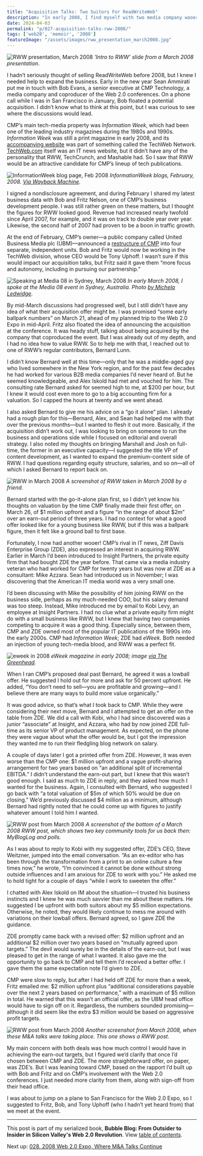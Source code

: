 ```yaml
---
title: "Acquisition Talks: Two Suitors For ReadWriteWeb"
description: "In early 2008, I find myself with two media company wooers: CMP and Ziff Davis Enterprise. The deals look good, but the earn-out targets concern me."
date: 2024-04-03
permalink: "p/027-acquisition-talks-rww-2008/"
tags: ['web20', 'memoir', '2008']
featureImage: "/assets/images/rww_presentation_march2008.jpg"
---
```


![RWW presentation, March 2008](/assets/images/rww_presentation_march2008.jpg)
*'Intro to RWW' slide from a March 2008 presentation.*

I hadn’t seriously thought of selling ReadWriteWeb before 2008, but I knew I needed help to expand the business. Early in the new year Sean Ammirati put me in touch with Bob Evans, a senior executive at CMP Technology, a media company and coproducer of the Web 2.0 conferences. On a phone call while I was in San Francisco in January, Bob floated a potential acquisition. I didn’t know what to think at this point, but I was curious to see where the discussions would lead. 

CMP’s main tech-media property was *Information Week*, which had been one of the leading industry magazines during the 1980s and 1990s. *Information Week* was still a print magazine in early 2008, and its [accompanying website](https://web.archive.org/web/20080110160310/http://www.informationweek.com/) was part of something called the TechWeb Network. [TechWeb.com](https://web.archive.org/web/20080110130430/http://www.techweb.com/) itself was an IT news website, but it didn’t have any of the personality that RWW, TechCrunch, and Mashable had. So I saw that RWW would be an attractive candidate for CMP’s lineup of tech publications.

![InformationWeek blog page, Feb 2008](/assets/images/informationweek_feb08.jpg)
*InformationWeek blogs, February, 2008. [Via Wayback Machine](https://web.archive.org/web/20080202232108/http://informationweek.com:80/blog/main/).*

I signed a nondisclosure agreement, and during February I shared my latest business data with Bob and Fritz Nelson, one of CMP’s business development people. I was still rather green on these matters, but I thought the figures for RWW looked good. Revenue had increased nearly twofold since April 2007, for example, and it was on track to double year over year. Likewise, the second half of 2007 had proven to be a boon in traffic growth. 

At the end of February, CMP’s owner—a public company called United Business Media plc (UBM)—announced a [restructure of CMP](https://web.archive.org/web/20080306045440/http://cmp.mediaroom.com/index.php?s=43&item=1913) into four separate, independent units. Bob and Fritz would now be working in the TechWeb division, whose CEO would be Tony Uphoff. I wasn’t sure if this would impact our acquisition talks, but Fritz said it gave them “more focus and autonomy, including in pursuing our partnership.”

![Speaking at Media 08 in Sydney, March 2008](/assets/images/2332456178_9d2a632cac_k.jpg)
*In early March 2008, I spoke at the Media 08 event in Sydney, Australia. Photo [by Michela Ledwidge](https://www.flickr.com/photos/michela/2332456178/).*

By mid-March discussions had progressed well, but I still didn’t have any idea of what their acquisition offer might be. I was promised “some early ballpark numbers” on March 21, ahead of my planned trip to the Web 2.0 Expo in mid-April. Fritz also floated the idea of announcing the acquisition at the conference. It was heady stuff, talking about being acquired by the company that coproduced the event. But I was already out of my depth, and I had no idea how to value RWW. So to help me with that, I reached out to one of RWW’s regular contributors, Bernard Lunn.

I didn’t know Bernard well at this time—only that he was a middle-aged guy who lived somewhere in the New York region, and for the past few decades he had worked for various B2B media companies I’d never heard of. But he seemed knowledgeable, and Alex Iskold had met and vouched for him. The consulting rate Bernard asked for seemed high to me, at $200 per hour, but I knew it would cost even more to go to a big accounting firm for a valuation. So I capped the hours at twenty and we went ahead.

I also asked Bernard to give me his advice on a “go it alone” plan. I already had a rough plan for this—Bernard, Alex, and Sean had helped me with that over the previous months—but I wanted to flesh it out more. Basically, if the acquisition didn’t work out, I was looking to bring on someone to run the business and operations side while I focused on editorial and overall strategy. I also noted my thoughts on bringing Marshall and Josh on full-time, the former in an executive capacity—I suggested the title VP of content development, as I wanted to expand the premium-content side of RWW. I had questions regarding equity structure, salaries, and so on—all of which I asked Bernard to report back on.

![RWW in March 2008](/assets/images/readwriteweb_march2008_screenshot.jpg)
*A screenshot of RWW taken in March 2008 by a friend.*

Bernard started with the go-it-alone plan first, so I didn’t yet know his thoughts on valuation by the time CMP finally made their first offer, on March 26, of $1 million upfront and a figure “in the range of about $2m” over an earn-out period of three years. I had no context for what a good offer looked like for a young business like RWW, but if this was a ballpark figure, then it felt like a ground ball to first base.

Fortunately, I now had another wooer! CMP’s rival in IT news, Ziff Davis Enterprise Group (ZDE), also expressed an interest in acquiring RWW. Earlier in March I’d been introduced to Insight Partners, the private equity firm that had bought ZDE the year before. That came via a media industry veteran who had worked for CMP for twenty years but was now at ZDE as a consultant: Mike Azzara. Sean had introduced us in November; I was discovering that the American IT media world was a very small one. 

I’d been discussing with Mike the possibility of him joining RWW on the business side, perhaps as my much-needed COO, but his salary demand was too steep. Instead, Mike introduced me by email to Kobi Levy, an employee at Insight Partners. I had no clue what a private equity firm might do with a small business like RWW, but I knew that having two companies competing to acquire it was a good thing. Especially since, between them, CMP and ZDE owned most of the popular IT publications of the 1990s into the early 2000s. CMP had *Information Week*; ZDE had *eWeek*. Both needed an injection of young tech-media blood, and RWW was a perfect fit.

![eweek in 2008](/assets/images/eweek-enterprise-newsweekly-magazine-xl.jpg)
*eWeek magazine in early 2008; image [via The Greenhead](https://www.thegreenhead.com/2008/02/eweek-enterprise-newsweekly-magazine.php).*

When I ran CMP’s proposed deal past Bernard, he agreed it was a lowball offer. He suggested I hold out for more and ask for 50 percent upfront. He added, “You don’t need to sell—you are profitable and growing—and I believe there are many ways to build more value organically.”

It was good advice, so that’s what I took back to CMP. While they were considering their next move, Bernard and I attempted to get an offer on the table from ZDE. We did a call with Kobi, who I had since discovered was a junior “associate” at Insight, and Azzara, who had by now joined ZDE full-time as its senior VP of product management. As expected, on the phone they were vague about what the offer would be, but I got the impression they wanted me to run their fledgling blog network on salary.

A couple of days later I got a printed offer from ZDE. However, it was even worse than the CMP one: $1 million upfront and a vague profit-sharing arrangement for two years based on “an additional split of incremental EBITDA.” I didn’t understand the earn-out part, but I knew that this wasn’t good enough. I said as much to ZDE in reply, and they asked how much I wanted for the business. Again, I consulted with Bernard, who suggested I go back with “a total valuation of $5m of which 50% would be due on closing.” We’d previously discussed $4 million as a minimum, although Bernard had rightly noted that he could come up with figures to justify whatever amount I told him I wanted.

![RWW post from March 2008](/assets/images/rww_post_comments_mar08.jpg)
*A screenshot of the bottom of a March 2008 RWW post, which shows two key community tools for us back then: MyBlogLog and polls.*

As I was about to reply to Kobi with my suggested offer, ZDE’s CEO, Steve Weitzner, jumped into the email conversation. “As an ex-editor who has been through the transformation from a print to an online culture a few times now,” he wrote, “I’m convinced it cannot be done without strong outside influences and I am anxious for ZDE to work with you.” He asked me to hold tight for a couple of days “while I work to sweeten the offer.”

I chatted with Alex Iskold on IM about the situation—I trusted his business instincts and I knew he was much savvier than me about these matters. He suggested I be upfront with both suitors about my $5 million expectations. Otherwise, he noted, they would likely continue to mess me around with variations on their lowball offers. Bernard agreed, so I gave ZDE the guidance.

ZDE promptly came back with a revised offer: $2 million upfront and an additional $2 million over two years based on “mutually agreed upon targets.” The devil would surely be in the details of the earn-out, but I was pleased to get in the range of what I wanted. It also gave me the opportunity to go back to CMP and tell them I’d received a better offer. I gave them the same expectation note I’d given to ZDE.

CMP were slow to reply, but after I had held off ZDE for more than a week, Fritz emailed me: $2 million upfront plus “additional considerations payable over the next 2 years based on performance,” with a maximum of $5 million in total. He warned that this wasn’t an official offer, as the UBM head office would have to sign off on it. Regardless, the numbers sounded promising—although it did seem like the extra $3 million would be based on aggressive profit targets. 

![RWW post from March 2008](/assets/images/rww_post_mar2008.jpg)
*Another screenshot from March 2008, when these M&A talks were taking place. This one shows a RWW post.*

My main concern with both deals was how much control I would have in achieving the earn-out targets, but I figured we’d clarify that once I’d chosen between CMP and ZDE. The more straightforward offer, on paper, was ZDE’s. But I was leaning toward CMP, based on the rapport I’d built up with Bob and Fritz and on CMP’s involvement with the Web 2.0 conferences. I just needed more clarity from them, along with sign-off from their head office.

I was about to jump on a plane to San Francisco for the Web 2.0 Expo, so I suggested to Fritz, Bob, and Tony Uphoff (who I hadn’t yet heard from) that we meet at the event.

* * *

This post is part of my serialized book, **Bubble Blog: From Outsider to Insider in Silicon Valley's Web 2.0 Revolution**. View [table of contents](/p/roadmap-bubbleblog/).

Next up: [028. 2008 Web 2.0 Expo, Where M&A Talks Continue](/p/028-web2-expo-2008/)
